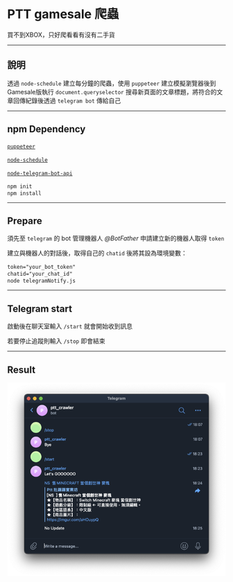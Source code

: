 # PTT gamesale 爬蟲
買不到XBOX，只好爬看看有沒有二手貨

---

## 說明
透過 `node-schedule` 建立每分鐘的爬蟲，使用 `puppeteer` 建立模擬瀏覽器後到Gamesale版執行 `document.queryselector` 搜尋新頁面的文章標題，將符合的文章回傳紀錄後透過 `telegram bot` 傳給自己

---

## npm Dependency
[`puppeteer`](https://github.com/puppeteer/puppeteer)

[`node-schedule`](https://github.com/node-schedule/node-schedule#readme)

[`node-telegram-bot-api`](https://github.com/yagop/node-telegram-bot-api)

    npm init
    npm install
  
---

## Prepare
須先至 `telegram` 的 bot 管理機器人 *@BotFather* 申請建立新的機器人取得 `token`

建立與機器人的對話後，取得自己的 `chatid` 後將其設為環境變數：
    
    token="your_bot_token" 
    chatid="your_chat_id" 
    node telegramNotify.js
---

## Telegram start
啟動後在聊天室輸入 `/start` 就會開始收到訊息

若要停止追蹤則輸入 `/stop` 即會結束

---

## Result

![Demo picture](./src/demo.png)